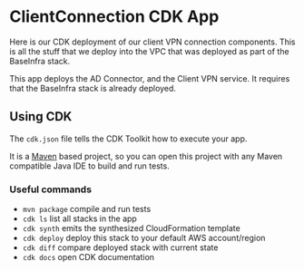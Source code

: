 # ClientConnection CDK App

Here is our CDK deployment of our client VPN connection components. This is all the stuff that we deploy into the VPC that was deployed as part of the BaseInfra stack.

This app deploys the AD Connector, and the Client VPN service. It requires that the BaseInfra stack is already deployed.

## Using CDK

The `cdk.json` file tells the CDK Toolkit how to execute your app.

It is a [Maven](https://maven.apache.org/) based project, so you can open this project with any Maven compatible Java IDE to build and run tests.

### Useful commands

 * `mvn package`     compile and run tests
 * `cdk ls`          list all stacks in the app
 * `cdk synth`       emits the synthesized CloudFormation template
 * `cdk deploy`      deploy this stack to your default AWS account/region
 * `cdk diff`        compare deployed stack with current state
 * `cdk docs`        open CDK documentation
 
